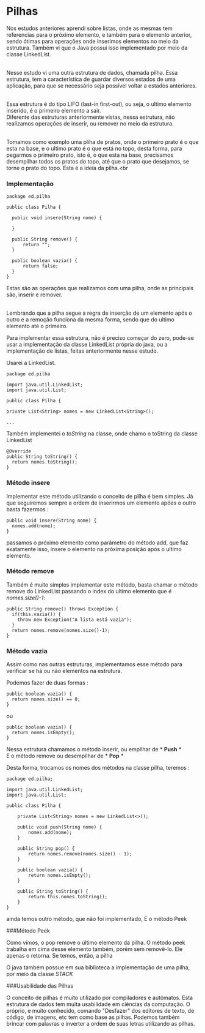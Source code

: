 <h1>Pilhas</h1>

Nos estudos anteriores aprendi sobre listas, onde as mesmas tem referencias para o próximo elemento, e também para o elemento anterior, sendo ótimas para operações onde inserimos elementos no meio da estrutura. Também vi que o Java possui isso implementado por meio da classe LinkedList. <br><br>

Nesse estudo vi uma outra estrutura de dados, chamada pilha. Essa estrutura, tem a característica de guardar diversos estados de uma aplicação, para que se necessário seja possível voltar a estados anteriores.<br><br>

Essa estrutura é do tipo LIFO (last-in first-out), ou seja, o ultimo elemento inserido, é o primeiro elemento a sair. <br>
Diferente das estruturas anteriormente vistas, nessa estrutura, não realizamos operações de inserir, ou remover no meio da estrutura.<br><br>

Tomamos como exemplo uma pliha de pratos, onde o primeiro prato é o que esta na base, e o ultimo prato é o que está no topo, desta forma, para pegarmos o primeiro prato, isto é, o que esta na base, precisamos desempilhar todos os pratos do topo, até que o prato que desejamos, se torne o prato do topo.
Esta é a ideia da pilha.<br<br>


<h3>Implementação</h3>


```
package ed.pilha

public class Pilha {

  public void insere(String nome) {

  }

  public String remove() {
      return "";
  }

  public boolean vazia() {
      return false;
  }
}
```


Estas são as operações que realizamos com uma pilha, onde as principais são, inserir e remover.<br><br>

Lembrando que a pilha segue a regra de inserção de um elemento após o outro e a remoção funciona da mesma forma, sendo que do ultimo elemento até o primeiro.



Para implementar essa estrutura, não é preciso começar do zero, pode-se usar a implementação da classe LinkedList própria do java, ou a implementação de listas, feitas anteriormente nesse estudo.



Usarei a LinkedList.

```
package ed.pilha

import java.util.LinkedList;
import java.util.List;

public class Pilha {

private List<String> nomes = new LinkedList<String>();

...

```
Também implementei o *toString* na classe, onde chamo o toString da classe LinkedList



```
@Override
public String toString() {
  return nomes.toString();
}
```

### Método insere


Implementar este método utilizando o conceito de pilha é bem simples. Já que seguiremos sempre a ordem de inserirmos um elemento apóes o outro basta fazermos :


```
public void insere(String nome) {
  nomes.add(nome);    
}
```


passamos o próximo elemento como parâmetro do método add, que faz exatamente isso, insere o elemento na próxima posição após o ultimo elemento.  

### Método remove

Também é muito simples implementar este método, basta chamar o método remove do LinkedList passando o index do ultimo elemento que é *nomes.size()-1*:  

```
public String remove() throws Exception {
  if(this.vazia()) {
    throw new Exception("A lista está vazia");
  }
  return nomes.remove(nomes.size()-1);
}
```



### Método vazia


Assim como nas outras estruturas, implementamos esse método para verificar se há ou não elementos na estrutura.  

Podemos fazer de duas formas :

```
public boolean vazia() {
  return nomes.size() == 0;
}
```

ou

```
public boolean vazia() {
  return nomes.isEmpty();
}
```




Nessa estrutura chamamos o método inserir, ou empilhar de * **Push** *  
E o método remove ou desempilhar de * **Pop** *  



Desta forma, trocamos os nomes dos métodos na classe pilha, teremos :

```
package ed.pilha;

import java.util.LinkedList;
import java.util.List;

public class Pilha {

	private List<String> nomes = new LinkedList<>();

	public void push(String nome) {
		nomes.add(nome);
	}

	public String pop() {
		return nomes.remove(nomes.size() - 1);
	}

	public boolean vazia() {
		return nomes.isEmpty();
	}

	public String toString() {
		return this.nomes.toString();
	}
}
```

ainda temos outro método, que não foi implementado, É o método Peek


###Método Peek

Como vimos, o pop remove o último elemento da pilha. O método peek trabalha em cima desse elemento também, porém sem removê-lo. Ele apenas o retorna. Se temos, então, a pilha




O java também possue em sua biblioteca a implementação de uma pilha, por meio da classe *STACK*


###Usabilidade das Pilhas

O conceito de pilhas é muito utilizado por compiladores e autômatos. Esta estrutura de dados tem muita usabilidade em ciências da computação. O próprio, e muito conhecido, comando "Desfazer" dos editores de texto, de código, de imagens, etc tem como base as pilhas. Podemos também brincar com palavras e inverter a ordem de suas letras utilizando as pilhas.
